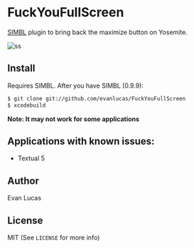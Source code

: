 # FuckYouFullScreen

[SIMBL](https://code.google.com/p/simbl/) plugin to bring back the maximize button on Yosemite.

![ss](https://raw.githubusercontent.com/evanlucas/FuckYouFullScreen/master/screenshot.png)

## Install

Requires SIMBL. After you have SIMBL (0.9.9):

```bash
$ git clone git://github.com/evanlucas/FuckYouFullScreen
$ xcodebuild
```

**Note: It may not work for some applications**

## Applications with known issues:

- Textual 5

## Author

Evan Lucas

## License

MIT (See `LICENSE` for more info)
